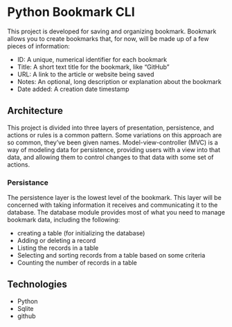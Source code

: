 # Python Bookmark CLI

This project is developed for saving and organizing bookmark. Bookmark allows
you to create bookmarks that, for now, will be made up of a few pieces of information:

- ID: A unique, numerical identifier for each bookmark
- Title: A short text title for the bookmark, like “GitHub”
- URL: A link to the article or website being saved
- Notes: An optional, long description or explanation about the bookmark
- Date added: A creation date timestamp 

## Architecture
This project is divided into three layers of presentation, persistence, and actions or rules
is a common pattern. Some variations on this approach are so common, they’ve been
given names. Model-view-controller (MVC) is a way of modeling data for persistence,
providing users with a view into that data, and allowing them to control changes to
that data with some set of actions.

### Persistance
The persistence layer is the lowest level of the bookmark.
This layer will be concerned with taking information it
receives and communicating it to the database. The database module provides 
most of what you need to manage bookmark data, including the following:
- creating a table (for initializing the database)
- Adding or deleting a record
- Listing the records in a table
- Selecting and sorting records from a table based on some criteria
- Counting the number of records in a table


## Technologies
 - Python
 - Sqlite
 - github
